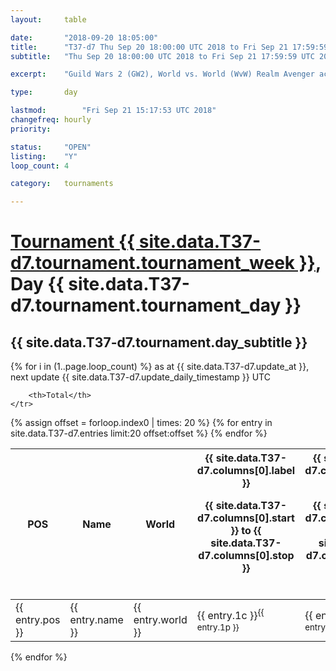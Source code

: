 ```yaml
---
layout: 	table

date: 		"2018-09-20 18:05:00"
title: 		"T37-d7 Thu Sep 20 18:00:00 UTC 2018 to Fri Sep 21 17:59:59 UTC 2018"
subtitle: 	"Thu Sep 20 18:00:00 UTC 2018 to Fri Sep 21 17:59:59 UTC 2018"

excerpt:    "Guild Wars 2 (GW2), World vs. World (WvW) Realm Avenger achivement Tournament. \"Every Kill Counts\""

type:       day

lastmod: 		"Fri Sep 21 15:17:53 UTC 2018"
changefreq: hourly
priority:   

status:     "OPEN"
listing:    "Y"
loop_count: 4

category: 	tournaments

---
```

<div class="table_header">
    <h1><a href="{{ site.data.T37-d7.tournament.week_url }}">Tournament {{ site.data.T37-d7.tournament.tournament_week }}</a>, Day {{ site.data.T37-d7.tournament.tournament_day }}</h1>
    <h2>{{ site.data.T37-d7.tournament.day_subtitle }}</h2> 
</div>

{% for i in (1..page.loop_count) %}
<span class="table_nextupdate">as at {{ site.data.T37-d7.update_at }}, next update {{ site.data.T37-d7.update_daily_timestamp }} UTC</span> 
<table class="day_table">
  <colgroup>
    <col style="width:18px">
    <col style="width:55px">
    <col style="width:55px">
    <col style="width:12px">
    <col style="width:12px">
    <col style="width:12px">
    <col style="width:12px">
    <col style="width:12px">
    <col style="width:12px">
    <col style="width:12px">
    <col style="width:12px">
    <col style="width:12px">
    <col style="width:12px">
    <col style="width:12px">
    <col style="width:12px">
    <col style="width:12px">
    <col style="width:12px">
    <col style="width:12px">
    <col style="width:12px">
    <col style="width:12px">
    <col style="width:12px">
    <col style="width:12px">
    <col style="width:12px">
    <col style="width:12px">
    <col style="width:12px">
    <col style="width:12px">
    <col style="width:12px">
    <col style="width:18px">
  </colgroup>  
  <thead>
    <tr>
        <th>POS</th>
        <th class="AlignLeft">Name</th>
        <th class="AlignLeft">World</th>

<th><div class="label">{{ site.data.T37-d7.columns[0].label }}<p class="onhover">{{ site.data.T37-d7.columns[0].start }} to {{ site.data.T37-d7.columns[0].stop }}</p></div>​</th>
<th><div class="label">{{ site.data.T37-d7.columns[1].label }}<p class="onhover">{{ site.data.T37-d7.columns[1].start }} to {{ site.data.T37-d7.columns[1].stop }}</p></div>​</th>
<th><div class="label">{{ site.data.T37-d7.columns[2].label }}<p class="onhover">{{ site.data.T37-d7.columns[2].start }} to {{ site.data.T37-d7.columns[2].stop }}</p></div>​</th>
<th><div class="label">{{ site.data.T37-d7.columns[3].label }}<p class="onhover">{{ site.data.T37-d7.columns[3].start }} to {{ site.data.T37-d7.columns[3].stop }}</p></div>​</th>
<th><div class="label">{{ site.data.T37-d7.columns[4].label }}<p class="onhover">{{ site.data.T37-d7.columns[4].start }} to {{ site.data.T37-d7.columns[4].stop }}</p></div>​</th>
<th><div class="label">{{ site.data.T37-d7.columns[5].label }}<p class="onhover">{{ site.data.T37-d7.columns[5].start }} to {{ site.data.T37-d7.columns[5].stop }}</p></div>​</th>
<th><div class="label">{{ site.data.T37-d7.columns[6].label }}<p class="onhover">{{ site.data.T37-d7.columns[6].start }} to {{ site.data.T37-d7.columns[6].stop }}</p></div>​</th>
<th><div class="label">{{ site.data.T37-d7.columns[7].label }}<p class="onhover">{{ site.data.T37-d7.columns[7].start }} to {{ site.data.T37-d7.columns[7].stop }}</p></div>​</th>
<th><div class="label">{{ site.data.T37-d7.columns[8].label }}<p class="onhover">{{ site.data.T37-d7.columns[8].start }} to {{ site.data.T37-d7.columns[8].stop }}</p></div>​</th>
<th><div class="label">{{ site.data.T37-d7.columns[9].label }}<p class="onhover">{{ site.data.T37-d7.columns[9].start }} to {{ site.data.T37-d7.columns[9].stop }}</p></div>​</th>
<th><div class="label">{{ site.data.T37-d7.columns[10].label }}<p class="onhover">{{ site.data.T37-d7.columns[10].start }} to {{ site.data.T37-d7.columns[10].stop }}</p></div>​</th>

<th><div class="label">{{ site.data.T37-d7.columns[11].label }}<p class="onhover">{{ site.data.T37-d7.columns[11].start }} to {{ site.data.T37-d7.columns[11].stop }}</p></div>​</th>
<th><div class="label">{{ site.data.T37-d7.columns[12].label }}<p class="onhover">{{ site.data.T37-d7.columns[12].start }} to {{ site.data.T37-d7.columns[12].stop }}</p></div>​</th>
<th><div class="label">{{ site.data.T37-d7.columns[13].label }}<p class="onhover">{{ site.data.T37-d7.columns[13].start }} to {{ site.data.T37-d7.columns[13].stop }}</p></div>​</th>
<th><div class="label">{{ site.data.T37-d7.columns[14].label }}<p class="onhover">{{ site.data.T37-d7.columns[14].start }} to {{ site.data.T37-d7.columns[14].stop }}</p></div>​</th>
<th><div class="label">{{ site.data.T37-d7.columns[15].label }}<p class="onhover">{{ site.data.T37-d7.columns[15].start }} to {{ site.data.T37-d7.columns[15].stop }}</p></div>​</th>
<th><div class="label">{{ site.data.T37-d7.columns[16].label }}<p class="onhover">{{ site.data.T37-d7.columns[16].start }} to {{ site.data.T37-d7.columns[16].stop }}</p></div>​</th>
<th><div class="label">{{ site.data.T37-d7.columns[17].label }}<p class="onhover">{{ site.data.T37-d7.columns[17].start }} to {{ site.data.T37-d7.columns[17].stop }}</p></div>​</th>
<th><div class="label">{{ site.data.T37-d7.columns[18].label }}<p class="onhover">{{ site.data.T37-d7.columns[18].start }} to {{ site.data.T37-d7.columns[18].stop }}</p></div>​</th>
<th><div class="label">{{ site.data.T37-d7.columns[19].label }}<p class="onhover">{{ site.data.T37-d7.columns[19].start }} to {{ site.data.T37-d7.columns[19].stop }}</p></div>​</th>
<th><div class="label">{{ site.data.T37-d7.columns[20].label }}<p class="onhover">{{ site.data.T37-d7.columns[20].start }} to {{ site.data.T37-d7.columns[20].stop }}</p></div>​</th>

<th><div class="label">{{ site.data.T37-d7.columns[21].label }}<p class="onhover">{{ site.data.T37-d7.columns[21].start }} to {{ site.data.T37-d7.columns[21].stop }}</p></div>​</th>
<th><div class="label">{{ site.data.T37-d7.columns[22].label }}<p class="onhover">{{ site.data.T37-d7.columns[22].start }} to {{ site.data.T37-d7.columns[22].stop }}</p></div>​</th>
<th><div class="label">{{ site.data.T37-d7.columns[23].label }}<p class="onhover">{{ site.data.T37-d7.columns[23].start }} to {{ site.data.T37-d7.columns[23].stop }}</p></div>​</th>

        <th>Total</th>
    </tr>
  </thead>
  {% assign offset = forloop.index0 | times: 20 %}
<tbody>
{% for entry in site.data.T37-d7.entries limit:20 offset:offset %}
  <tr>
    <td class="pl{{ entry.pos }}">{{ entry.pos }}</td>
    <td class="AlignLeft">{{ entry.name }}</td>
    <td class="AlignLeft">{{ entry.world }}</td>
    <td class="pl{{ entry.1p }}">{{ entry.1c }}<sup>{{ entry.1p }}</sup></td>
    <td class="pl{{ entry.2p }}">{{ entry.2c }}<sup>{{ entry.2p }}</sup></td>
    <td class="pl{{ entry.3p }}">{{ entry.3c }}<sup>{{ entry.3p }}</sup></td>
    <td class="pl{{ entry.4p }}">{{ entry.4c }}<sup>{{ entry.4p }}</sup></td>
    <td class="pl{{ entry.5p }}">{{ entry.5c }}<sup>{{ entry.5p }}</sup></td>
    <td class="pl{{ entry.6p }}">{{ entry.6c }}<sup>{{ entry.6p }}</sup></td>
    <td class="pl{{ entry.7p }}">{{ entry.7c }}<sup>{{ entry.7p }}</sup></td>
    <td class="pl{{ entry.8p }}">{{ entry.8c }}<sup>{{ entry.8p }}</sup></td>
    <td class="pl{{ entry.9p }}">{{ entry.9c }}<sup>{{ entry.9p }}</sup></td>
    <td class="pl{{ entry.10p }}">{{ entry.10c }}<sup>{{ entry.10p }}</sup></td>
    <td class="pl{{ entry.11p }}">{{ entry.11c }}<sup>{{ entry.11p }}</sup></td>
    <td class="pl{{ entry.12p }}">{{ entry.12c }}<sup>{{ entry.12p }}</sup></td>
    <td class="pl{{ entry.13p }}">{{ entry.13c }}<sup>{{ entry.13p }}</sup></td>
    <td class="pl{{ entry.14p }}">{{ entry.14c }}<sup>{{ entry.14p }}</sup></td>
    <td class="pl{{ entry.15p }}">{{ entry.15c }}<sup>{{ entry.15p }}</sup></td>
    <td class="pl{{ entry.16p }}">{{ entry.16c }}<sup>{{ entry.16p }}</sup></td>
    <td class="pl{{ entry.17p }}">{{ entry.17c }}<sup>{{ entry.17p }}</sup></td>
    <td class="pl{{ entry.18p }}">{{ entry.18c }}<sup>{{ entry.18p }}</sup></td>
    <td class="pl{{ entry.19p }}">{{ entry.19c }}<sup>{{ entry.19p }}</sup></td>
    <td class="pl{{ entry.20p }}">{{ entry.20c }}<sup>{{ entry.20p }}</sup></td>
    <td class="pl{{ entry.21p }}">{{ entry.21c }}<sup>{{ entry.21p }}</sup></td>
    <td class="pl{{ entry.22p }}">{{ entry.22c }}<sup>{{ entry.22p }}</sup></td>
    <td class="pl{{ entry.23p }}">{{ entry.23c }}<sup>{{ entry.23p }}</sup></td>
    <td class="pl{{ entry.24p }}">{{ entry.24c }}<sup>{{ entry.24p }}</sup></td>
    <td>{{ entry.total }}</td>
  </tr>
{% endfor %}  
</tbody>
</table>
<div class="leaderboard"></div>
{% endfor %}

<div class="commentary">
</div>



